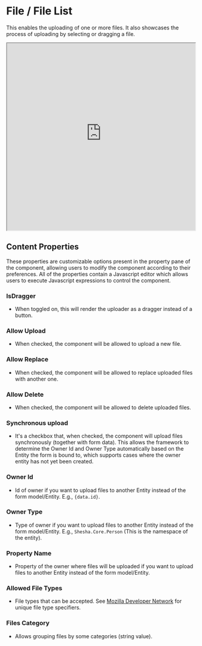 # File / File List

This enables the uploading of one or more files. It also showcases the process of uploading by selecting or dragging a file.

<iframe width="100%" height="500" src="https://pd-docs-adminportal-test.shesha.dev/shesha/forms-designer/?id=3745cb52-d48c-478c-8d34-b5743f7c9388" title="File / Filelist component" ></iframe>

## Content Properties

These properties are customizable options present in the property pane of the component, allowing users to modify the component according to their preferences. All of the properties contain a Javascript editor which allows users to execute Javascript expressions to control the component.

### IsDragger

- When toggled on, this will render the uploader as a dragger instead of a button.

### Allow Upload

- When checked, the component will be allowed to upload a new file.

### Allow Replace

- When checked, the component will be allowed to replace uploaded files with another one.

### Allow Delete

- When checked, the component will be allowed to delete uploaded files.

### Synchronous upload

- It's a checkbox that, when checked, the component will upload files synchronously (together with form data). This allows the framework to determine the Owner Id and Owner Type automatically based on the Entity the form is bound to, which supports cases where the owner entity has not yet been created.

### Owner Id

- Id of owner if you want to upload files to another Entity instead of the form model/Entity. E.g., `{data.id}`.

### Owner Type

- Type of owner if you want to upload files to another Entity instead of the form model/Entity. E.g., `Shesha.Core.Person` (This is the namespace of the entity).

### Property Name

- Property of the owner where files will be uploaded if you want to upload files to another Entity instead of the form model/Entity.

### Allowed File Types

- File types that can be accepted. See [Mozilla Developer Network](https://developer.mozilla.org/en-US/docs/Web/HTML/Element/input/file#unique_file_type_specifiers) for unique file type specifiers.

### Files Category

- Allows grouping files by some categories (string value).
